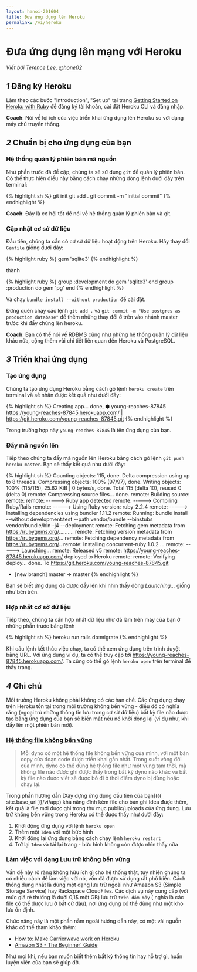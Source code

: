 ```yaml
---
layout: hanoi-201604
title: Đưa ứng dụng lên Heroku
permalink: /vi/heroku
---
```



# Đưa ứng dụng lên mạng với Heroku

*Viết bởi Terence Lee, [@hone02](https://twitter.com/hone02)*

## *1* Đăng ký Heroku

Làm theo các bước "Introduction", "Set up" tại trang [Getting Started on Heroku with Ruby](https://devcenter.heroku.com/articles/getting-started-with-ruby#introduction) để đăng ký tài khoản, cài đặt Heroku CLI và đăng nhập.

**Coach**: Nói về lợi ích của việc triển khai ứng dụng lên Heroku so với dạng máy chủ truyền thống.

## *2* Chuẩn bị cho ứng dụng của bạn

### Hệ thống quản lý phiên bản mã nguồn
Như phần trước đã đề cập, chúng ta sẽ sử dụng `git` để quản lý phiên bản. Có thể thực hiện điều này bằng cách chạy những dòng lệnh dưới đây trên terminal:

{% highlight sh %}
git init
git add .
git commit -m "initial commit"
{% endhighlight %}

**Coach**: Đây là cơ hội tốt để nói về hệ thống quản lý phiên bản và git.

### Cập nhật cơ sở dữ liệu

Đầu tiên, chúng ta cần có cơ sở dữ liệu hoạt động trên Heroku. Hãy thay đổi `Gemfile` giống dưới đây:

{% highlight ruby %}
gem 'sqlite3'
{% endhighlight %}

thành

{% highlight ruby %}
group :development do
  gem 'sqlite3'
end
group :production do
  gem 'pg'
end
{% endhighlight %}

Và chạy `bundle install --without production` để cài đặt.

Đừng quên chạy các lệnh `git add .` và `git commit -m "Use postgres as production database"` để thêm những thay đổi ở trên vào nhánh master trưóc khi đẩy chúng lên heroku.

**Coach**: Bạn có thể nói về RDBMS cũng như những hệ thống quản lý dữ liệu khác nữa, cộng thêm vài chi tiết liên quan đến Heroku và PostgreSQL.

## *3* Triển khai ứng dụng

### Tạo ứng dụng

Chúng ta tạo ứng dụng Heroku bằng cách gõ lệnh `heroku create` trên terminal và sẽ nhận được kết quả như dưới đây:

{% highlight sh %}
Creating app... done, ⬢ young-reaches-87845
https://young-reaches-87845.herokuapp.com/ | https://git.heroku.com/young-reaches-87845.git
{% endhighlight %}

Trong trường hợp này `young-reaches-87845` là tên ứng dụng của bạn.

### Đẩy mã nguồn lên

Tiếp theo chúng ta đẩy mã nguồn lên Heroku bằng cách gõ lệnh `git push heroku master`. Bạn sẽ thấy kết quả như dưới đây:

{% highlight sh %}
Counting objects: 115, done.
Delta compression using up to 8 threads.
Compressing objects: 100% (97/97), done.
Writing objects: 100% (115/115), 25.62 KiB | 0 bytes/s, done.
Total 115 (delta 10), reused 0 (delta 0)
remote: Compressing source files... done.
remote: Building source:
remote:
remote: -----> Ruby app detected
remote: -----> Compiling Ruby/Rails
remote: -----> Using Ruby version: ruby-2.2.4
remote: -----> Installing dependencies using bundler 1.11.2
remote:        Running: bundle install --without development:test --path vendor/bundle --binstubs vendor/bundle/bin -j4 --deployment
remote:        Fetching gem metadata from https://rubygems.org/..........
remote:        Fetching version metadata from https://rubygems.org/...
remote:        Fetching dependency metadata from https://rubygems.org/..
remote:        Installing concurrent-ruby 1.0.2
...
remote: -----> Launching...
remote:        Released v5
remote:        https://young-reaches-87845.herokuapp.com/ deployed to Heroku
remote:
remote: Verifying deploy... done.
To https://git.heroku.com/young-reaches-87845.git
 * [new branch]      master -> master
{% endhighlight %}

Bạn sẽ biết ứng dụng đã được đẩy lên khi nhìn thấy dòng *Launching…* giống như bên trên.

### Hợp nhất cơ sở dữ liệu

Tiếp theo, chúng ta cần hợp nhất dữ liệu như đã làm trên máy của bạn ở những phần trước bằng lệnh

{% highlight sh %}
heroku run rails db:migrate
{% endhighlight %}

Khi câu lệnh kết thúc việc chạy, ta có thể xem ứng dụng trên trình duyệt bằng URL. Với ứng dụng ví dụ, ta có thể truy cập tới https://young-reaches-87845.herokuapp.com/. Ta cũng có thể gõ lệnh `heroku open` trên terminal để thấy trang.

## *4* Ghi chú

Môi trường Heroku không phải không có các hạn chế. Các ứng dụng chạy trên Heroku tồn tại trong môi trường không bền vững - điều đó có nghĩa rằng (ngoại trừ những thông tin lưu trong cơ sở dữ liệu) bất kỳ file nào được tạo bằng ứng dụng của bạn sẽ biến mất nếu nó khởi động lại (ví dụ như, khi đẩy lên một phiên bản mới).

### [Hệ thống file không bền vững](https://devcenter.heroku.com/articles/dynos#ephemeral-filesystem)
> Mỗi dyno có một hệ thống file không bền vững của mình, với một bản copy của đoạn code được triển khai gần nhất. Trong suốt vòng đời của mình, dyno có thể dùng hệ thống file như một vùng tạm thời, mà không file nào được ghi được thấy trong bất kỳ dyno nào khác và bất kỳ file nào được viết sẽ được bỏ đi ở thời điểm dyno bị dừng hoặc chạy lại.

Trong phần hướng dẫn [Xây dựng ứng dụng đầu tiên của bạn]({{ site.base_url }}/vi/app) khả năng đính kèm file cho bản ghi Idea được thêm, kết quả là file mới được ghi trong thư mục public/uploads của ứng dụng. Lưu trữ không bền vững trong Heroku có thể được thấy như dưới đây:

1. Khởi động ứng dụng với lệnh `heroku open`
2. Thêm một `Idea` với một bức hình
3. Khởi động lại ứng dụng bằng cách chạy lệnh `heroku restart`
4. Trở lại `Idea` và tải lại trang - bức hình không còn được nhìn thấy nữa

### Làm việc với dạng Lưu trữ không bền vững

Vấn đề này rõ ràng không hữu ích gì cho hệ thống thật, tuy nhiên chúng ta có nhiều cách để làm việc với nó, vốn đã được sử dụng rất phổ biến.
Cách thông dụng nhất là dùng một dạng lưu trữ ngoài như Amazon S3 (Simple Storage Service) hay Rackspace CloudFiles. Các dịch vụ này cung cấp (với mức giá rẻ thường là dưới 0,1$ một GB) lưu trữ `trên đám mây` ( nghĩa là các file có thể được lưu ở bất cứ đâu), nơi ứng dụng có thể dùng như một kho lưu ổn định.

Chức năng này là một phần nằm ngoài hướng dẫn này, có một vài nguồn khác có thể tham khảo thêm:

* [How to: Make Carrierwave work on Heroku](https://github.com/carrierwaveuploader/carrierwave/wiki/How-to%3A-Make-Carrierwave-work-on-Heroku)
* [Amazon S3 - The Beginner' Guide](http://www.hongkiat.com/blog/amazon-s3-the-beginners-guide/)

Như mọi khi, nếu bạn muốn biết thêm bất kỳ thông tin hay hỗ trợ gì, huấn luyện viên của bạn sẽ giúp đỡ.
